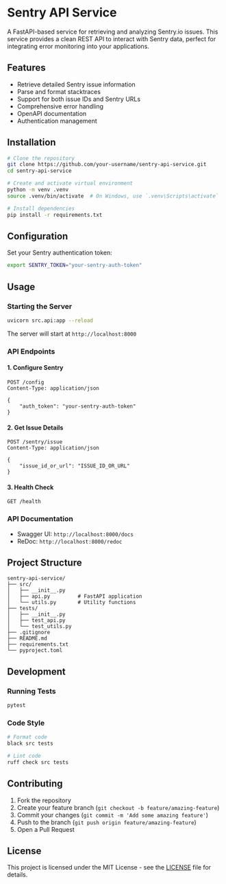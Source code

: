 # Sentry API Service

A FastAPI-based service for retrieving and analyzing Sentry.io issues. This service provides a clean REST API to interact with Sentry data, perfect for integrating error monitoring into your applications.

## Features

- Retrieve detailed Sentry issue information
- Parse and format stacktraces
- Support for both issue IDs and Sentry URLs
- Comprehensive error handling
- OpenAPI documentation
- Authentication management

## Installation

```bash
# Clone the repository
git clone https://github.com/your-username/sentry-api-service.git
cd sentry-api-service

# Create and activate virtual environment
python -m venv .venv
source .venv/bin/activate  # On Windows, use `.venv\Scripts\activate`

# Install dependencies
pip install -r requirements.txt
```

## Configuration

Set your Sentry authentication token:

```bash
export SENTRY_TOKEN="your-sentry-auth-token"
```

## Usage

### Starting the Server

```bash
uvicorn src.api:app --reload
```

The server will start at `http://localhost:8000`

### API Endpoints

#### 1. Configure Sentry
```http
POST /config
Content-Type: application/json

{
    "auth_token": "your-sentry-auth-token"
}
```

#### 2. Get Issue Details
```http
POST /sentry/issue
Content-Type: application/json

{
    "issue_id_or_url": "ISSUE_ID_OR_URL"
}
```

#### 3. Health Check
```http
GET /health
```

### API Documentation

- Swagger UI: `http://localhost:8000/docs`
- ReDoc: `http://localhost:8000/redoc`

## Project Structure

```
sentry-api-service/
├── src/
│   ├── __init__.py
│   ├── api.py         # FastAPI application
│   └── utils.py       # Utility functions
├── tests/
│   ├── __init__.py
│   ├── test_api.py
│   └── test_utils.py
├── .gitignore
├── README.md
├── requirements.txt
└── pyproject.toml
```

## Development

### Running Tests

```bash
pytest
```

### Code Style

```bash
# Format code
black src tests

# Lint code
ruff check src tests
```

## Contributing

1. Fork the repository
2. Create your feature branch (`git checkout -b feature/amazing-feature`)
3. Commit your changes (`git commit -m 'Add some amazing feature'`)
4. Push to the branch (`git push origin feature/amazing-feature`)
5. Open a Pull Request

## License

This project is licensed under the MIT License - see the [LICENSE](LICENSE) file for details.